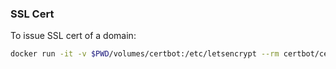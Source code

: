 ### SSL Cert
To issue SSL cert of a domain:

```bash
docker run -it -v $PWD/volumes/certbot:/etc/letsencrypt --rm certbot/certbot certonly --manual --preferred-challenges=dns --email <your-email-address> --server https://acme-v02.api.letsencrypt.org/directory --agree-tos -d *.example.ir -d example.ir
```
